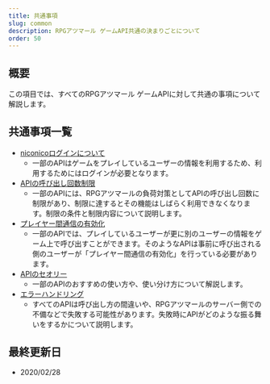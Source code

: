 ```yaml
---
title: 共通事項
slug: common
description: RPGアツマール ゲームAPI共通の決まりごとについて
order: 50
---
```

    
## 概要
この項目では、すべてのRPGアツマール ゲームAPIに対して共通の事項について解説します。

## 共通事項一覧

 - [niconicoログインについて](/common/login)
    - 一部のAPIはゲームをプレイしているユーザーの情報を利用するため、利用するためにはログインが必要となります。
 - [APIの呼び出し回数制限](/common/rate-limit)
    - 一部のAPIには、RPGアツマールの負荷対策としてAPIの呼び出し回数に制限があり、制限に達するとその機能はしばらく利用できなくなります。制限の条件と制限内容について説明します。
 - [プレイヤー間通信の有効化](/interplayer)
    - 一部のAPIでは、プレイしているユーザーが更に別のユーザーの情報をゲーム上で呼び出すことができます。そのようなAPIは事前に呼び出される側のユーザーが「プレイヤー間通信の有効化」を行っている必要があります。
 - [APIのセオリー](/common/theory)
    - 一部のAPIのおすすめの使い方や、使い分け方について解説します。
 - [エラーハンドリング](/common/error)
    - すべてのAPIは呼び出し方の間違いや、RPGアツマールのサーバー側での不備などで失敗する可能性があります。失敗時にAPIがどのような振る舞いをするかについて説明します。
    
## 最終更新日
 - 2020/02/28
